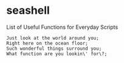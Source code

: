 # seashell
List of Useful Functions for Everyday Scripts

```
Just look at the world around you;
Right here on the ocean floor;
Such wonderful things surround you;
What function are you lookin\' for\?;
```
